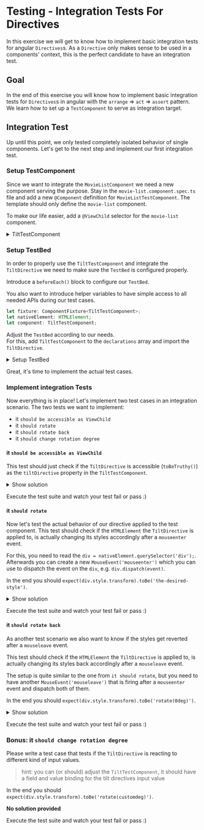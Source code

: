 # Testing - Integration Tests For Directives

In this exercise we will get to know how to implement basic integration tests for angular `Directives`s.
As a `Directive` only makes sense to be used in a components' context, this is the perfect candidate to have an integration test.

## Goal

In the end of this exercise you will know how to implement basic integration tests for `Directives`s in angular with the
`arrange` => `act` => `assert` pattern. We learn how to set up a `TestComponent` to serve as integration target.


## Integration Test

Up until this point, we only tested completely isolated behavior of single components. Let's get to the next step
and implement our first integration test.

### Setup TestComponent

Since we want to integrate the `MovieListComponent` we need a new component serving the purpose.
Stay in the `movie-list.component.spec.ts` file and add a new `@Component` definition for `MovieListTestComponent`.
The template should only define the `movie-list` component.

To make our life easier, add a `@ViewChild` selector for the `movie-list` component.

<details>
    <summary>TiltTestComponent</summary>

```ts
// tilt.directive.spec.ts

@Component({
  selector: 'tilt-test',
  template: `<div [tilt]="30"></div>`,
})
class TiltTestComponent {
  @ViewChild(TiltDirective)
  tiltDirective: TiltDirective;
}

```

</details>

### Setup TestBed

In order to properly use the `TiltTestComponent` and integrate the `TiltDirective` we need to make sure the
`TestBed` is configured properly.

Introduce a `beforeEach()` block to configure our `TestBed`.

You also want to introduce helper variables to have simple access to all needed APIs during our test cases.

```ts
let fixture: ComponentFixture<TiltTestComponent>;
let nativeElement: HTMLElement;
let component: TiltTestComponent;
```

Adjust the `TestBed` according to our needs.  
For this, add `TiltTestComponent` to the `declarations` array and import the `TiltDirective`.

<details>
    <summary>Setup TestBed</summary>

```ts
// tilt.directive.spec.ts

describe('TiltDirective', () => {
  let fixture: ComponentFixture<TiltTestComponent>;
  let nativeElement: HTMLElement;
  let component: TiltTestComponent;
  
  beforeEach(() => {
    TestBed.configureTestingModule({
      declarations: [TiltTestComponent],
      imports: [TiltDirective],
    });
    fixture = TestBed.createComponent(TiltTestComponent);
    component = fixture.componentInstance;
    fixture.detectChanges();
    nativeElement = fixture.nativeElement;
  });
  
  
});

```

</details>

Great, it's time to implement the actual test cases.

### Implement integration Tests

Now everything is in place! Let's implement two test cases in an integration scenario.
The two tests we want to implement:

* it `should be accessible as ViewChild`
* it `should rotate`
* it `should rotate back`
* it `should change rotation degree`

#### it `should be accessible as ViewChild`

This test should just check if the `TiltDirective` is accessible (`toBeTruthy()`) as the `tiltDirective` property
in the `TiltTestComponent`.

<details>
    <summary>Show solution</summary>

```ts
// tilt.directive.spec.ts

it('should be accessible as ViewChild', () => {
    // assert
    expect(component.tiltDirective).toBeTruthy();
});
```

</details>

Execute the test suite and watch your test fail or pass :)

#### it `should rotate`

Now let's test the actual behavior of our directive applied to the test component. This test should check
if the `HTMLElement` the `TiltDirective` is applied to, is actually changing its styles accordingly after
a `mouseenter` event.

For this, you need to read the `div = nativeElement.querySelector('div');`. Afterwards you can create
a new `MouseEvent('mouseenter')` which you can use to dispatch the event on the `div`, e.g. `div.dispatch(event)`.

In the end you should `expect(div.style.transform).toBe('the-desired-style')`.

<details>
    <summary>Show solution</summary>

```ts
// tilt.directive.spec.ts

it('should rotate', () => {
  // arrange
  const div = nativeElement.querySelector('div');
  const mouseEnter = new MouseEvent('mouseenter');
  const expectedTransform = 'rotate(30deg)';
  
  // act
  div.dispatchEvent(mouseEnter);
  fixture.detectChanges();
  
  // assert
  expect(div.style.transform).toBe(expectedTransform);
});
```

</details>

Execute the test suite and watch your test fail or pass :)

#### it `should rotate back`

As another test scenario we also want to know if the styles get reverted after a `mouseleave` event.

This test should check if the `HTMLElement` the `TiltDirective` is applied to, is actually changing its styles back accordingly after
a `mouseleave` event.

The setup is quite similar to the one from `it should rotate`, but you need to have another `MouseEvent('mouseleave')` that is firing
after a `mouseenter` event and dispatch both of them.


In the end you should `expect(div.style.transform).toBe('rotate(0deg)')`.


<details>
    <summary>Show solution</summary>

```ts
// tilt.directive.spec.ts

it('should rotate back', () => {
  // arrange
  const div = nativeElement.querySelector('div');
  const mouseEnter = new MouseEvent('mouseenter');
  const mouseLeave = new MouseEvent('mouseleave');
  const expectedTransform = 'rotate(0deg)';
  
  // act
  div.dispatchEvent(mouseEnter);
  fixture.detectChanges();
  div.dispatchEvent(mouseLeave);
  fixture.detectChanges();
  
  // assert
  expect(div.style.transform).toBe(expectedTransform);
});
```

</details>

Execute the test suite and watch your test fail or pass :)

### Bonus: it `should change rotation degree`

Please write a test case that tests if the `TiltDirective` is reacting to different kind of input values.

> hint: you can (or should) adjust the `TiltTestComponent`, it should have a field and value binding for the tilt directives input value

In the end you should `expect(div.style.transform).toBe('rotate(customdeg)')`.

**No solution provided**

Execute the test suite and watch your test fail or pass :)
